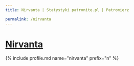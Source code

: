 ```yaml
---
title: Nirvanta | Statystyki patronite.pl | Patromierz

permalink: /nirvanta
---
```


# [Nirvanta](https://patronite.pl/nirvanta)

{% include profile.md name="nirvanta" prefix="n" %}
